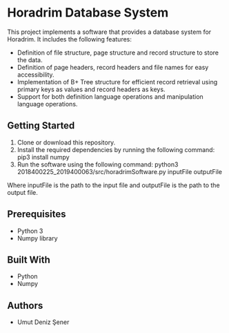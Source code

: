 # Horadrim Database System

This project implements a software that provides a database system for Horadrim. It includes the following features:
- Definition of file structure, page structure and record structure to store the data.
- Definition of page headers, record headers and file names for easy accessibility.
- Implementation of B+ Tree structure for efficient record retrieval using primary keys as values and record headers as keys.
- Support for both definition language operations and manipulation language operations.

## Getting Started

1. Clone or download this repository.
2. Install the required dependencies by running the following command:
pip3 install numpy
3. Run the software using the following command:
python3 2018400225_2019400063/src/horadrimSoftware.py inputFile outputFile

Where inputFile is the path to the input file and outputFile is the path to the output file.

## Prerequisites
- Python 3
- Numpy library

## Built With
- Python
- Numpy

## Authors
- Umut Deniz Şener

